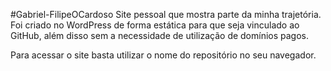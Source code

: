 #Gabriel-FilipeOCardoso
Site pessoal que mostra parte da minha trajetória. Foi criado no WordPress de forma estática para que seja vinculado ao GitHub, além disso sem a necessidade de utilização de domínios pagos.

Para acessar o site basta utilizar o nome do repositório no seu navegador.
